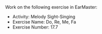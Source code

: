 Work on the following exercise in EarMaster:
- Activity: Melody Sight-Singing
- Exercise Name: Do, Re, Me, Fa
- Exercise Number: 17.7
